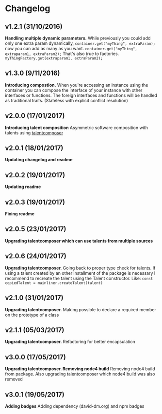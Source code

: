 # Changelog

## v1.2.1 (31/10/2016)
**Handling multiple dynamic parameters.** While previously you could add only one extra param dynamically, `container.get("myThing", extraParam);` now you can add as many as you want. `container.get("myThing", extraparam1, extraParam2);` That's also true to factories. `myThingFactory.get(extraparam1, extraParam2);`
## v1.3.0 (9/11/2016)
**Introducing compostion.** When you're accessing an instance using the container you can compose the interface of your instance with other interfaces or functions. The foreign interfaces and functions will be handled as traditional traits. (Stateless with explicit conflict resolution)
## v2.0.0 (17/01/2017)
**Introducing talent composition** Asymmetric software composition with talents using [talentcomposer](https://www.npmjs.com/package/talentcomposer)
## v2.0.1 (18/01/2017)
**Updating changelog and readme**
## v2.0.2 (19/01/2017)
**Updating readme**
## v2.0.3 (19/01/2017)
**Fixing readme**
## v2.0.5 (23/01/2017)
**Upgrading talentcomposer which can use talents from multiple sources**
## v2.0.6 (24/01/2017)
**Upgrading talentcomposer.** Going back to proper type check for talents. If using a talent created by an other installment of the package is necessary I recommend to recreate the talent using the Talent constructor. Like: `const copiedTalent = mainliner.createTalent(talent)`
## v2.1.0 (31/01/2017)
**Upgrading talentcomposer.** Making possible to declare a required member on the prototype of a class
## v2.1.1 (05/03/2017)
**Upgrading talentcomposer.** Refactoring for better encapsulation
## v3.0.0 (17/05/2017)
**Upgrading talentcomposer. Removing node4 build** Removing node4 build from package. Also upgrading talentcomposer which node4 build was also removed
## v3.0.1 (19/05/2017)
**Adding badges** Adding dependency (david-dm.org) and npm badges